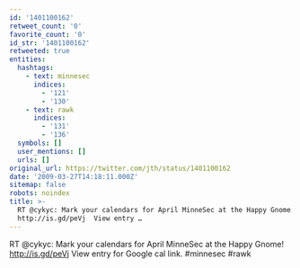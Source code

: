 ```yaml
---
id: '1401100162'
retweet_count: '0'
favorite_count: '0'
id_str: '1401100162'
retweeted: true
entities:
  hashtags:
    - text: minnesec
      indices:
        - '121'
        - '130'
    - text: rawk
      indices:
        - '131'
        - '136'
  symbols: []
  user_mentions: []
  urls: []
original_url: https://twitter.com/jth/status/1401100162
date: '2009-03-27T14:18:11.000Z'
sitemap: false
robots: noindex
title: >-
  RT @cykyc: Mark your calendars for April MinneSec at the Happy Gnome!
  http://is.gd/peVj  View entry …
---
```


RT @cykyc: Mark your calendars for April MinneSec at the Happy Gnome! http://is.gd/peVj  View entry for Google cal link. #minnesec #rawk